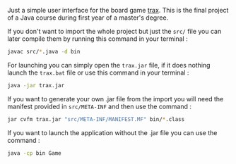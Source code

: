 Just a simple user interface for the board game [trax](http://www.gamerz.net/pbmserv/trax.html "rules"). This is the final project of a Java course during first year of a master's degree. 

If you don't want to import the whole project but just the `src/` file you can later compile them by running this command in your terminal :
```Bash
javac src/*.java -d bin
```

For launching you can simply open the `trax.jar` file, if it does nothing launch the `trax.bat` file or use this command in your terminal :
```Bash
java -jar trax.jar
```

If you want to generate your own .jar file from the import you will need the manifest provided in `src/META-INF` and then use the command :
```Bash
jar cvfm trax.jar "src/META-INF/MANIFEST.MF" bin/*.class
```

If you want to launch the application without the .jar file you can use the command :
```Bash
java -cp bin Game
```